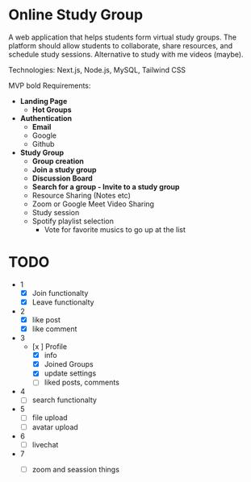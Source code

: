 # Online Study Group

A web application that helps students form virtual study groups. The platform should allow students to collaborate, share resources, and schedule study sessions. Alternative to study with me videos (maybe).

Technologies: Next.js, Node.js, MySQL, Tailwind CSS

MVP bold
Requirements:

-   **Landing Page**
    - **Hot Groups**
-   **Authentication**
    - **Email**
    - Google
    - Github
- **Study Group**
    - **Group creation**
    - **Join a study group**
    - **Discussion Board**
    - **Search for a group - Invite to a study group**
    - Resource Sharing (Notes etc)
    - Zoom or Google Meet Video Sharing
    - Study session
    - Spotify playlist selection
        - Vote for favorite musics to go up at the list

# TODO
 - 1 
    - [x] Join functionalty
    - [x] Leave functionalty
    
 - 2 
    - [x] like post
    - [x] like comment

- 3
    - [x ] Profile
        - [x] info
        - [x] Joined Groups
        - [x] update settings
        - [ ] liked posts, comments
- 4
    - [ ] search functionalty

- 5 
    - [ ] file upload
    - [ ] avatar upload
- 6
    - [ ] livechat

- 7 
    - [ ] zoom and seassion things


